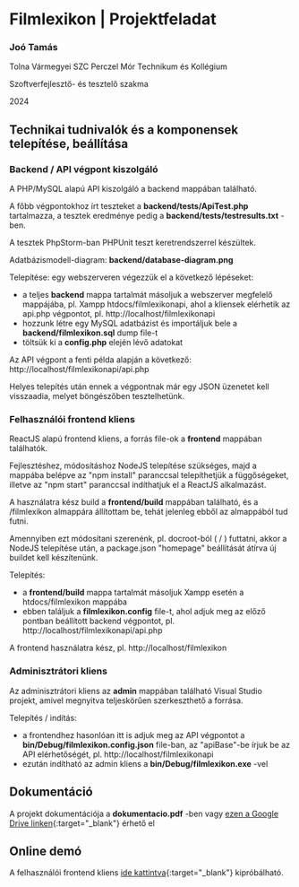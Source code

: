 # Filmlexikon | Projektfeladat

### Joó Tamás

Tolna Vármegyei SZC Perczel Mór Technikum és Kollégium

Szoftverfejlesztő- és tesztelő szakma

2024

## Technikai tudnivalók és a komponensek telepítése, beállítása

### Backend / API végpont kiszolgáló

A PHP/MySQL alapú API kiszolgáló a backend mappában található.

A főbb végpontokhoz írt teszteket a **backend/tests/ApiTest.php** tartalmazza, a tesztek eredménye pedig a **backend/tests/testresults.txt** -ben.

A tesztek PhpStorm-ban PHPUnit teszt keretrendszerrel készültek.

Adatbázismodell-diagram: **backend/database-diagram.png**

Telepítése: egy webszerveren végezzük el a következő lépéseket:
- a teljes **backend** mappa tartalmát másoljuk a webszerver megfelelő mappájába, pl. Xampp htdocs/filmlexikonapi, ahol a kliensek elérhetik az api.php végpontot, pl. http://localhost/filmlexikonapi
- hozzunk létre egy MySQL adatbázist és importáljuk bele a **backend/filmlexikon.sql** dump file-t
- töltsük ki a **config.php** elején lévő adatokat

Az API végpont a fenti példa alapján a következő: http://localhost/filmlexikonapi/api.php

Helyes telepítés után ennek a végpontnak már egy JSON üzenetet kell visszaadia, melyet böngészőben tesztelhetünk.

### Felhasználói frontend kliens

ReactJS alapú frontend kliens, a forrás file-ok a **frontend** mappában találhatók.

Fejlesztéshez, módosításhoz NodeJS telepítése szükséges, majd a mappába belépve az "npm install" paranccsal telepíthetjük a függőségeket, illetve az "npm start" paranccsal indíthatjuk el a ReactJS alkalmazást.

A használatra kész build a **frontend/build** mappában található, és a /filmlexikon almappára állítottam be, tehát jelenleg ebből az almappából tud futni.

Amennyiben ezt módosítani szerenénk, pl. docroot-ból ( / ) futtatni, akkor a NodeJS telepítése után, a package.json "homepage" beállítását átírva új buildet kell készítenünk.

Telepítés:
- a **frontend/build** mappa tartalmát másoljuk Xampp esetén a htdocs/filmlexikon mappába
- ebben találjuk a **filmlexikon.config** file-t, ahol adjuk meg az előző pontban beállított backend végpontot, pl. http://localhost/filmlexikonapi/api.php

A frontend használatra kész, pl. http://localhost/filmlexikon

### Adminisztrátori kliens

Az adminisztrátori kliens az **admin** mappában található Visual Studio projekt, amivel megnyitva teljeskörűen szerkeszthető a forrása.

Telepítés / indítás:
- a frontendhez hasonlóan itt is adjuk meg az API végpontot a **bin/Debug/filmlexikon.config.json** file-ban, az "apiBase"-be írjuk be az API elérhetőségét, pl. http://localhost/filmlexikonapi
- ezután indítható az admin kliens a **bin/Debug/filmlexikon.exe** -vel

## Dokumentáció
A projekt dokumentációja a **dokumentacio.pdf** -ben vagy [ezen a Google Drive linken](https://docs.google.com/document/d/1E4QRh4jaOvs4DvbWKQDskpf_yccLnIsGO3_VsS7Y7Gg){:target="_blank"} érhető el

## Online demó
A felhasználói frontend kliens [ide kattintva](https://filmlexikon.dev.impressive.hu){:target="_blank"} kipróbálható.

